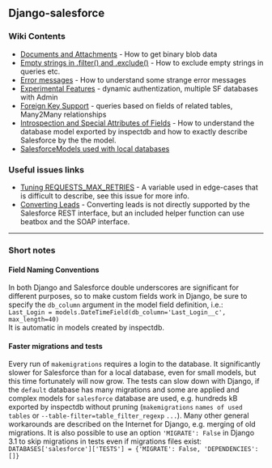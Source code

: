 ## Django-salesforce

### Wiki Contents

- [Documents and Attachments](Documents-and-Attachments) - How to get binary blob data
- [Empty strings in .filter() and .exclude()](Empty-strings-in-filters) - How to exclude empty strings in queries etc.
- [Error messages](Error-messages) - How to understand some strange error messages
- [Experimental Features](Experimental-Features) - dynamic authentization, multiple SF databases with Admin
- [Foreign Key Support](Foreign-Key-Support) - queries based on fields of related tables, Many2Many relationships
- [Introspection and Special Attributes of Fields](Introspection-and-Special-Attributes-of-Fields) - How to understand the database model exported by inspectdb and how to exactly describe Salesforce by the the model.
- [SalesforceModels used with local databases](SalesforceModels-used-with-local-databases)

### Useful issues links
- [Tuning REQUESTS_MAX_RETRIES](https://github.com/django-salesforce/django-salesforce/issues/159) - A variable used in edge-cases that is difficult to describe, see this issue for more info.
- [Converting Leads](../Lead-Conversion) - Converting leads is not directly supported by the Salesforce REST interface, but an included helper function can use beatbox and the SOAP interface.

---
### Short notes

#### Field Naming Conventions
In both Django and Salesforce double underscores are significant for different purposes, so to make custom fields work in Django, be sure to specify the `db_column` argument in the model field definition, i.e.:  
`Last_Login = models.DateTimeField(db_column='Last_Login__c', max_length=40)`  
It is automatic in models created by inspectdb.

#### Faster migrations and tests
Every run of `makemigrations` requires a login to the database. It significantly slower for Salesforce than for a local database, even for small models, but this time fortunately will now grow. The tests can slow down with Django, if the `default` database has many migrations and some are applied and complex models for `salesforce` database are used, e.g. hundreds kB exported by inspectdb without pruning (`makemigrations`  `names of used tables` or  `--table-filter=table_filter_regexp` `...`). Many other general workarounds are described on the Internet for Django, e.g. merging of old migrations. It is also possible to use an option `'MIGRATE': False` in Django 3.1 to skip migrations in tests even if migrations files exist:
`DATABASES['salesforce']['TESTS'] = {'MIGRATE': False, 'DEPENDENCIES': []}`